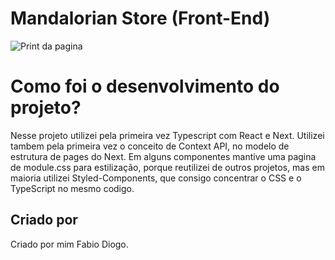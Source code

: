# Mandalorian Store (Front-End)

![Print da pagina](./public/Screenshot.png)

# Como foi o desenvolvimento do projeto?

Nesse projeto utilizei pela primeira vez Typescript com React e Next. Utilizei tambem pela primeira vez o conceito de Context API, no modelo de estrutura de pages do Next.
Em alguns componentes mantive uma pagina de module.css para estilização, porque reutilizei de outros projetos, mas em maioria utilizei Styled-Components, que consigo concentrar
o CSS e o TypeScript no mesmo codigo.

## Criado por

Criado por mim Fabio Diogo. 

